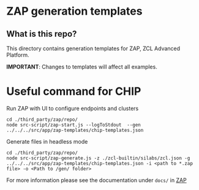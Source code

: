 # ZAP generation templates

## What is this repo?

This directory contains generation templates for ZAP, ZCL Advanced Platform.

**IMPORTANT**: Changes to templates will affect all examples.

# Useful command for CHIP

Run ZAP with UI to configure endpoints and clusters

```
cd ./third_party/zap/repo/
node src-script/zap-start.js --logToStdout  --gen ../../../src/app/zap-templates/chip-templates.json
```

Generate files in headless mode

```
cd ./third_party/zap/repo/
node src-script/zap-generate.js -z ./zcl-builtin/silabs/zcl.json -g ../../../src/app/zap-templates/chip-templates.json -i <path to *.zap file> -o <Path to /gen/ folder>
```

For more information please see the documentation under
`docs/` in [ZAP](https://github.com/project-chip/zap)
